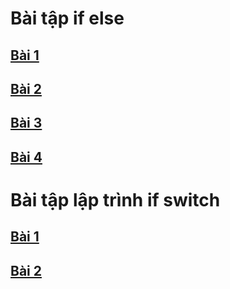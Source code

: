 # Bài tập if else
## [Bài 1](https://www.jdoodle.com/embed/v0/5Awy)
## [Bài 2](https://www.jdoodle.com/embed/v0/5AwS) 
## [Bài 3](https://www.jdoodle.com/embed/v0/5AxR)
## [Bài 4](https://www.jdoodle.com/embed/v0/5Az7)
# Bài tập lập trình if switch
## [Bài 1](https://www.jdoodle.com/embed/v0/5B2P)
## [Bài 2](https://www.jdoodle.com/embed/v0/5B4j)
